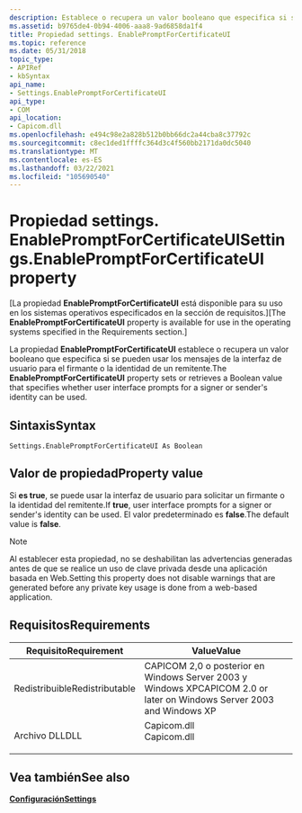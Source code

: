 ```yaml
---
description: Establece o recupera un valor booleano que especifica si se pueden usar los mensajes de la interfaz de usuario para el firmante o la identidad de un remitente.
ms.assetid: b9765de4-0b94-4006-aaa8-9ad6858da1f4
title: Propiedad settings. EnablePromptForCertificateUI
ms.topic: reference
ms.date: 05/31/2018
topic_type:
- APIRef
- kbSyntax
api_name:
- Settings.EnablePromptForCertificateUI
api_type:
- COM
api_location:
- Capicom.dll
ms.openlocfilehash: e494c98e2a828b512b0bb66dc2a44cba8c37792c
ms.sourcegitcommit: c8ec1ded1ffffc364d3c4f560bb2171da0dc5040
ms.translationtype: MT
ms.contentlocale: es-ES
ms.lasthandoff: 03/22/2021
ms.locfileid: "105690540"
---
```

# <a name="settingsenablepromptforcertificateui-property"></a><span data-ttu-id="99a5a-103">Propiedad settings. EnablePromptForCertificateUI</span><span class="sxs-lookup"><span data-stu-id="99a5a-103">Settings.EnablePromptForCertificateUI property</span></span>

<span data-ttu-id="99a5a-104">\[La propiedad **EnablePromptForCertificateUI** está disponible para su uso en los sistemas operativos especificados en la sección de requisitos.\]</span><span class="sxs-lookup"><span data-stu-id="99a5a-104">\[The **EnablePromptForCertificateUI** property is available for use in the operating systems specified in the Requirements section.\]</span></span>

<span data-ttu-id="99a5a-105">La propiedad **EnablePromptForCertificateUI** establece o recupera un valor booleano que especifica si se pueden usar los mensajes de la interfaz de usuario para el firmante o la identidad de un remitente.</span><span class="sxs-lookup"><span data-stu-id="99a5a-105">The **EnablePromptForCertificateUI** property sets or retrieves a Boolean value that specifies whether user interface prompts for a signer or sender's identity can be used.</span></span>

## <a name="syntax"></a><span data-ttu-id="99a5a-106">Sintaxis</span><span class="sxs-lookup"><span data-stu-id="99a5a-106">Syntax</span></span>


```VB
Settings.EnablePromptForCertificateUI As Boolean
```



## <a name="property-value"></a><span data-ttu-id="99a5a-107">Valor de propiedad</span><span class="sxs-lookup"><span data-stu-id="99a5a-107">Property value</span></span>

<span data-ttu-id="99a5a-108">Si **es true**, se puede usar la interfaz de usuario para solicitar un firmante o la identidad del remitente.</span><span class="sxs-lookup"><span data-stu-id="99a5a-108">If **true**, user interface prompts for a signer or sender's identity can be used.</span></span> <span data-ttu-id="99a5a-109">El valor predeterminado es **false**.</span><span class="sxs-lookup"><span data-stu-id="99a5a-109">The default value is **false**.</span></span>

> [!Note]  
> <span data-ttu-id="99a5a-110">Al establecer esta propiedad, no se deshabilitan las advertencias generadas antes de que se realice un uso de clave privada desde una aplicación basada en Web.</span><span class="sxs-lookup"><span data-stu-id="99a5a-110">Setting this property does not disable warnings that are generated before any private key usage is done from a web-based application.</span></span>

 

## <a name="requirements"></a><span data-ttu-id="99a5a-111">Requisitos</span><span class="sxs-lookup"><span data-stu-id="99a5a-111">Requirements</span></span>



| <span data-ttu-id="99a5a-112">Requisito</span><span class="sxs-lookup"><span data-stu-id="99a5a-112">Requirement</span></span> | <span data-ttu-id="99a5a-113">Value</span><span class="sxs-lookup"><span data-stu-id="99a5a-113">Value</span></span> |
|----------------------------|----------------------------------------------------------------------------------------|
| <span data-ttu-id="99a5a-114">Redistribuible</span><span class="sxs-lookup"><span data-stu-id="99a5a-114">Redistributable</span></span><br/> | <span data-ttu-id="99a5a-115">CAPICOM 2,0 o posterior en Windows Server 2003 y Windows XP</span><span class="sxs-lookup"><span data-stu-id="99a5a-115">CAPICOM 2.0 or later on Windows Server 2003 and Windows XP</span></span><br/>                  |
| <span data-ttu-id="99a5a-116">Archivo DLL</span><span class="sxs-lookup"><span data-stu-id="99a5a-116">DLL</span></span><br/>             | <dl> <span data-ttu-id="99a5a-117"><dt>Capicom.dll</dt></span><span class="sxs-lookup"><span data-stu-id="99a5a-117"><dt>Capicom.dll</dt></span></span> </dl> |



## <a name="see-also"></a><span data-ttu-id="99a5a-118">Vea también</span><span class="sxs-lookup"><span data-stu-id="99a5a-118">See also</span></span>

<dl> <dt>

[<span data-ttu-id="99a5a-119">**Configuración**</span><span class="sxs-lookup"><span data-stu-id="99a5a-119">**Settings**</span></span>](settings.md)
</dt> </dl>

 

 




